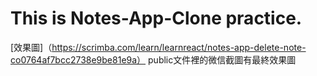 # This is Notes-App-Clone practice.

[效果圖]（https://scrimba.com/learn/learnreact/notes-app-delete-note-co0764af7bcc2738e9be81e9a）
public文件裡的微信截圖有最終效果圖
